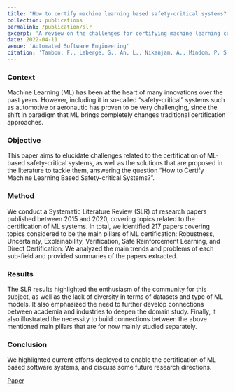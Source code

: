 ```yaml
---
title: "How to certify machine learning based safety-critical systems? A systematic literature review"
collection: publications
permalink: /publication/slr
excerpt: 'A review on the challenges for certifying machine learning components in critical systems.'
date: 2022-04-11
venue: 'Automated Software Engineering'
citation: 'Tambon, F., Laberge, G., An, L., Nikanjam, A., Mindom, P. S. N., Pequignot, Y., ... & Laviolette, F. (2022). How to certify machine learning based safety-critical systems? A systematic literature review. Automated Software Engineering, 29(2), 38.'
---
```


### Context

Machine Learning (ML) has been at the heart of many innovations over the past years. However, including it in so-called “safety-critical” systems such as automotive or aeronautic has proven to be very challenging, since the shift in paradigm that ML brings completely changes traditional certification approaches.

### Objective

This paper aims to elucidate challenges related to the certification of ML-based safety-critical systems, as well as the solutions that are proposed in the literature to tackle them, answering the question “How to Certify Machine Learning Based Safety-critical Systems?”.

### Method

We conduct a Systematic Literature Review (SLR) of research papers published between 2015 and 2020, covering topics related to the certification of ML systems. In total, we identified 217 papers covering topics considered to be the main pillars of ML certification: Robustness, Uncertainty, Explainability, Verification, Safe Reinforcement Learning, and Direct Certification. We analyzed the main trends and problems of each sub-field and provided summaries of the papers extracted.

### Results

The SLR results highlighted the enthusiasm of the community for this subject, as well as the lack of diversity in terms of datasets and type of ML models. It also emphasized the need to further develop connections between academia and industries to deepen the domain study. Finally, it also illustrated the necessity to build connections between the above mentioned main pillars that are for now mainly studied separately.

### Conclusion

We highlighted current efforts deployed to enable the certification of ML based software systems, and discuss some future research directions.

[Paper](https://link.springer.com/article/10.1007/s10515-022-00337-x)
